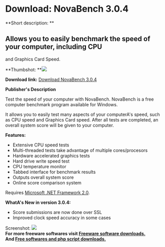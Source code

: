 # Download: NovaBench 3.0.4

**Short description: **

## Allows you to easily benchmark the speed of your computer, including CPU
and Graphics Card Speed.

  
**Thumbshot: **![](http://www.freewarefiles.com/screenshot/novabench2_md.jpg)   
  
**Download link:** [Download NovaBench 3.0.4](http://freesoftwares.boysofts.com/NovaBench_program_26932.html)  
  

**Publisher's Description**  
  

Test the speed of your computer with NovaBench. NovaBench is a free computer
benchmark program available for Windows.

It allows you to easily test many aspects of your computerA's speed, such as
CPU speed and Graphics Card speed. After all tests are completed, an overall
system score will be given to your computer.

**Features:**

  * Extensive CPU speed tests 
  * Multi-threaded tests take advantage of multiple cores/procesors 
  * Hardware accelerated graphics tests 
  * Hard drive write speed test 
  * CPU temperature monitor 
  * Tabbed interface for benchmark results 
  * Outputs overall system score 
  * Online score comparison system 

Requires [Microsoft .NET Framework
2.0](http://www.freewarefiles.com/program_10_108_16026.html).

**WhatA's New in version 3.0.4:**

  * Score submissions are now done over SSL 
  * Improved clock speed accuracy in some cases 

  
  
Screenshot: ![](http://www.freewarefiles.com/screenshot/novabench2.jpg)  
**For more freeware softwares visit [Freeware software downloads.](http://freesoftwares.boysofts.com/)**   
**And [Free softwares and php script downloads.](http://www.boysofts.com/)**

